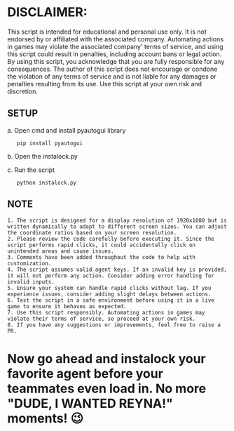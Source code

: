 # **DISCLAIMER:**  
This script is intended for educational and personal use only. It is not endorsed by or affiliated with the associated company. Automating actions in games may violate the associated company' terms of service, and using this script could result in penalties, including account bans or legal action. By using this script, you acknowledge that you are fully responsible for any consequences. The author of this script does not encourage or condone the violation of any terms of service and is not liable for any damages or penalties resulting from its use. Use this script at your own risk and discretion.

## SETUP
   a. Open cmd and install pyautogui library
   
       pip install pyautogui
   b. Open the instalock.py
   
   c. Run the script
   
       python instalock.py

## NOTE
    1. The script is designed for a display resolution of 1920x1080 but is written dynamically to adapt to different screen sizes. You can adjust the coordinate ratios based on your screen resolution.
    2. Please review the code carefully before executing it. Since the script performs rapid clicks, it could accidentally click on unintended areas and cause issues.
    3. Comments have been added throughout the code to help with customization.
    4. The script assumes valid agent keys. If an invalid key is provided, it will not perform any action. Consider adding error handling for invalid inputs.
    5. Ensure your system can handle rapid clicks without lag. If you experience issues, consider adding slight delays between actions.
    6. Test the script in a safe environment before using it in a live game to ensure it behaves as expected.
    7. Use this script responsibly. Automating actions in games may violate their terms of service, so proceed at your own risk.
    8. If you have any suggestions or improvements, feel free to raise a PR.


# **Now go ahead and instalock your favorite agent before your teammates even load in. No more "DUDE, I WANTED REYNA!" moments! 😉**
